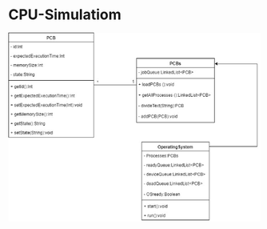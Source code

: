 # CPU-Simulatiom



![alt text](https://github.com/iRayan7/CPU-Simulation/blob/master/OperatingSystemProgram.jpg?raw=true)
